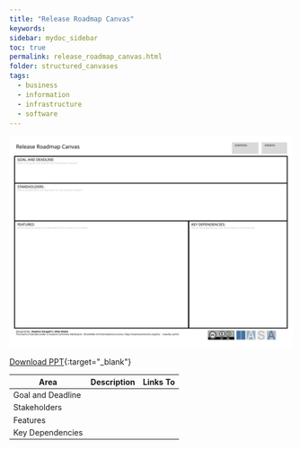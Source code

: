 ```yaml
---
title: "Release Roadmap Canvas"
keywords: 
sidebar: mydoc_sidebar
toc: true
permalink: release_roadmap_canvas.html
folder: structured_canvases
tags: 
  - business
  - information
  - infrastructure
  - software
---
```


![image001](media/release_roadmap_canvas001.svg)

[Download PPT](media/ppt/release_roadmap_canvas.ppt){:target="_blank"}

| Area | Description | Links To |
| --- | --- | --- |
| Goal and Deadline |   |   |
| Stakeholders |   |   |
| Features |   |   |
| Key Dependencies |   |   |